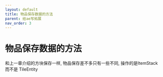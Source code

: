 ```yaml
---
layout: default
title: 物品保存数据的方法
parent: 给ae写拓展
nav_order: 3
---
```


# 物品保存数据的方法


和上一章介绍的方块保存一样, 物品保存差不多只有一些不同, 操作的是ItemStack 而不是 TileEntity




